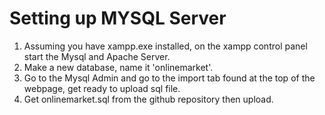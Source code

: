 # Setting up MYSQL Server

<ol>
<li>Assuming you have xampp.exe installed, on the xampp control panel start the Mysql and Apache Server. </li>
<li> Make a new database, name it 'onlinemarket'.</li>
<li>Go to the Mysql Admin and go to the import tab found at the top of the webpage, get ready to upload sql file.</li>
<li>Get onlinemarket.sql from the github repository then upload.</li>
</ol>
